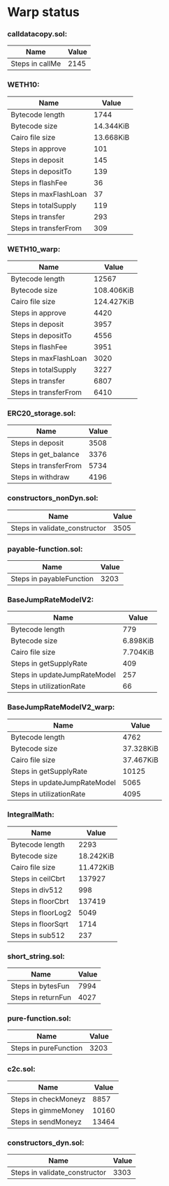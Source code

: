 # Warp status
### calldatacopy.sol:
| Name | Value |
| ----------- | ----------- |
| Steps in callMe | 2145 |
### WETH10:
| Name | Value |
| ----------- | ----------- |
| Bytecode length | 1744 |
| Bytecode size | 14.344KiB |
| Cairo file size | 13.668KiB |
| Steps in approve | 101 |
| Steps in deposit | 145 |
| Steps in depositTo | 139 |
| Steps in flashFee | 36 |
| Steps in maxFlashLoan | 37 |
| Steps in totalSupply | 119 |
| Steps in transfer | 293 |
| Steps in transferFrom | 309 |
### WETH10_warp:
| Name | Value |
| ----------- | ----------- |
| Bytecode length | 12567 |
| Bytecode size | 108.406KiB |
| Cairo file size | 124.427KiB |
| Steps in approve | 4420 |
| Steps in deposit | 3957 |
| Steps in depositTo | 4556 |
| Steps in flashFee | 3951 |
| Steps in maxFlashLoan | 3020 |
| Steps in totalSupply | 3227 |
| Steps in transfer | 6807 |
| Steps in transferFrom | 6410 |
### ERC20_storage.sol:
| Name | Value |
| ----------- | ----------- |
| Steps in deposit | 3508 |
| Steps in get_balance | 3376 |
| Steps in transferFrom | 5734 |
| Steps in withdraw | 4196 |
### constructors_nonDyn.sol:
| Name | Value |
| ----------- | ----------- |
| Steps in validate_constructor | 3505 |
### payable-function.sol:
| Name | Value |
| ----------- | ----------- |
| Steps in payableFunction | 3203 |
### BaseJumpRateModelV2:
| Name | Value |
| ----------- | ----------- |
| Bytecode length | 779 |
| Bytecode size | 6.898KiB |
| Cairo file size | 7.704KiB |
| Steps in getSupplyRate | 409 |
| Steps in updateJumpRateModel | 257 |
| Steps in utilizationRate | 66 |
### BaseJumpRateModelV2_warp:
| Name | Value |
| ----------- | ----------- |
| Bytecode length | 4762 |
| Bytecode size | 37.328KiB |
| Cairo file size | 37.467KiB |
| Steps in getSupplyRate | 10125 |
| Steps in updateJumpRateModel | 5065 |
| Steps in utilizationRate | 4095 |
### IntegralMath:
| Name | Value |
| ----------- | ----------- |
| Bytecode length | 2293 |
| Bytecode size | 18.242KiB |
| Cairo file size | 11.472KiB |
| Steps in ceilCbrt | 137927 |
| Steps in div512 | 998 |
| Steps in floorCbrt | 137419 |
| Steps in floorLog2 | 5049 |
| Steps in floorSqrt | 1714 |
| Steps in sub512 | 237 |
### short_string.sol:
| Name | Value |
| ----------- | ----------- |
| Steps in bytesFun | 7994 |
| Steps in returnFun | 4027 |
### pure-function.sol:
| Name | Value |
| ----------- | ----------- |
| Steps in pureFunction | 3203 |
### c2c.sol:
| Name | Value |
| ----------- | ----------- |
| Steps in checkMoneyz | 8857 |
| Steps in gimmeMoney | 10160 |
| Steps in sendMoneyz | 13464 |
### constructors_dyn.sol:
| Name | Value |
| ----------- | ----------- |
| Steps in validate_constructor | 3303 |
